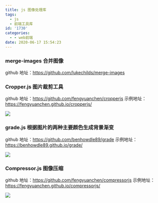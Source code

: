 ```yaml
---
title: js 图像处理库
tags:
  - js
  - 前端工具库
id: '1730'
categories:
  - - web前端
date: 2020-06-17 15:54:23
---
```


### merge-images 合并图像

github 地址：https://github.com/lukechilds/merge-images

### Cropper.js 图片裁剪工具

github 地址：https://github.com/fengyuanchen/cropperjs
示例地址：https://fengyuanchen.github.io/cropperjs/

![](https://wqdy.top/wp-content/uploads/2020/06/2020-06-17_15-26-45-.png)

### grade.js 根据图片的两种主要颜色生成背景渐变

github 地址：https://github.com/benhowdle89/grade
示例地址：https://benhowdle89.github.io/grade/

![](https://wqdy.top/wp-content/uploads/2020/06/2020-06-17_15-26-34-.png)

### Compressor.js 图像压缩

github 地址：https://github.com/fengyuanchen/compressorjs
示例地址：https://fengyuanchen.github.io/compressorjs/

![](https://wqdy.top/wp-content/uploads/2020/06/2020-06-17_15-50-02.png)
